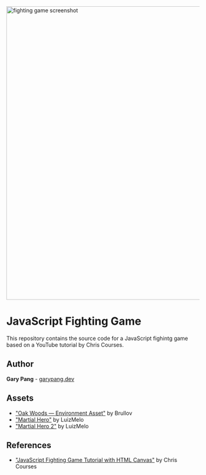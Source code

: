<img width="765" alt="fighting game screenshot" src="https://user-images.githubusercontent.com/7751862/207155301-4ed5b011-8bc1-47a4-9a65-a40500d75661.png">

# JavaScript Fighting Game
This repository contains the source code for a JavaScript fighintg game based on a YouTube tutorial by Chris Courses.

## Author
**Gary Pang** - [garypang.dev](https://garypang.dev)

## Assets
- ["Oak Woods — Environment Asset"](https://brullov.itch.io/oak-woods) by Brullov
- ["Martial Hero"](https://luizmelo.itch.io/martial-hero) by LuizMelo
- ["Martial Hero 2"](https://luizmelo.itch.io/martial-hero-2) by LuizMelo

## References
- ["JavaScript Fighting Game Tutorial with HTML Canvas"](https://youtu.be/vyqbNFMDRGQ) by Chris Courses
